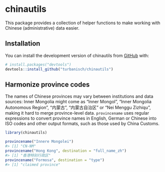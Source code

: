 
<!-- README.md is generated from README.Rmd. Please edit that file -->

# chinautils

<!-- badges: start -->
<!-- badges: end -->

This package provides a collection of helper functions to make working
with Chinese (administrative) data easier.

## Installation

You can install the development version of chinautils from
[GitHub](https://github.com/) with:

``` r
# install.packages("devtools")
devtools::install_github("turbanisch/chinautils")
```

## Harmonize province codes

The names of Chinese provinces may vary between institutions and data
sources: Inner Mongolia might come as “Inner Mongol”, “Inner Mongolia
Autonomous Region”, “内蒙古”, “内蒙古自治区” or “Nei Menggu Zizhiqu”,
making it hard to merge province-level data. `provincename` uses regular
expressions to convert province names in English, German or Chinese into
ISO codes and other output formats, such as those used by China Customs.

``` r
library(chinautils)

provincename("Innere Mongolei")
#> [1] "CN-NM"
provincename("Hong Kong", destination = "full_name_zh")
#> [1] "香港特别行政区"
provincename("Formosa", destination = "type")
#> [1] "claimed province"
```
